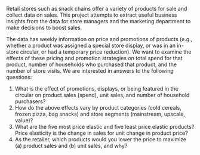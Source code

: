 Retail stores such as snack chains offer a variety of products for sale and collect data on sales. This project attempts to extract useful business insights from the data for store managers and the marketing department to make decisions to boost sales.

The data has weekly information on price and promotions of products (e.g., whether a product was assigned a special store display, or was in an in-store circular, or had a temporary price reduction). We want to examine the effects of these pricing and promotion strategies on total spend for that product, number of households who purchased that product, and the number of store visits. We are interested in answers to the following questions:

1. What is the effect of promotions, displays, or being featured in the circular on product sales (spend), unit sales, and number of household purchasers? 
2. How do the above effects vary by product categories (cold cereals, frozen pizza, bag snacks) and store segments (mainstream, upscale, value)? 
3. What are the five most price elastic and five least price elastic products? Price elasticity is the change in sales for unit change in product price? 
4. As the retailer, which products would you lower the price to maximize (a) product sales and (b) unit sales, and why? 
